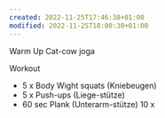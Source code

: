 ```yaml
---
created: 2022-11-25T17:46:38+01:00
modified: 2022-11-25T18:00:30+01:00
---
```


Warm Up
 Cat-cow joga

 Workout 
- 5 x Body Wight squats (Kniebeugen)
- 5 x Push-ups (Liege-stütze)
- 60 sec Plank (Unterarm-stütze)
 10 x
